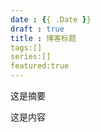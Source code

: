 ```yaml
---
date : {{ .Date }}
draft : true
title : 博客标题
tags:[]
series:[]
featured:true
---
```

这是摘要

<!--more-->

这是内容
